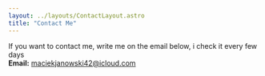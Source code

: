 ```yaml
---
layout: ../layouts/ContactLayout.astro
title: "Contact Me"
---
```




If you want to contact me, write me on the email below, i check it every few days  
**Email:** maciekjanowski42@icloud.com
